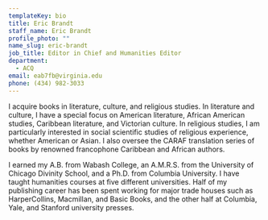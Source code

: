 ```yaml
---
templateKey: bio
title: Eric Brandt
staff_name: Eric Brandt
profile_photo: ""
name_slug: eric-brandt
job_title: Editor in Chief and Humanities Editor
department:
  - ACQ
email: eab7fb@virginia.edu
phone: (434) 982-3033
---
```

I acquire books in literature, culture, and religious studies. In literature and culture, I have a special focus on American literature, African American studies, Caribbean literature, and Victorian culture. In religious studies, I am particularly interested in social scientific studies of religious experience, whether American or Asian. I also oversee the CARAF translation series of books by renowned francophone Caribbean and African authors.</p><p>I earned my A.B. from Wabash College, an A.M.R.S. from the University of Chicago Divinity School, and a Ph.D. from Columbia University. I have taught humanities courses at five different universities. Half of my publishing career has been spent working for major trade houses such as HarperCollins, Macmillan, and Basic Books, and the other half at Columbia, Yale, and Stanford university presses.